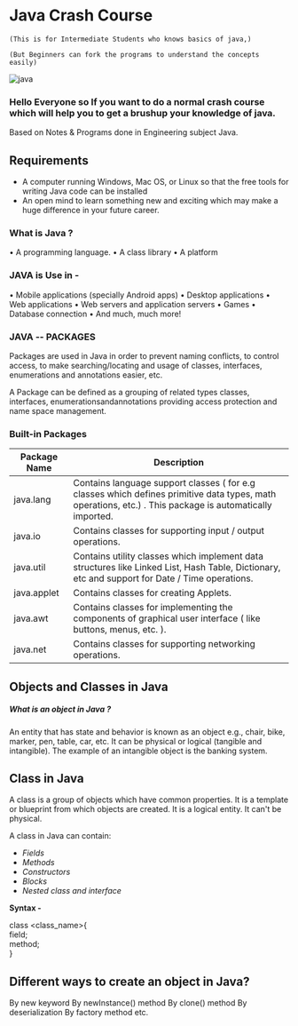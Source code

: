 # Java Crash Course
`(This is for Intermediate Students who knows basics of java,)`

`(But Beginners can fork the programs to understand the concepts easily)`

![java](https://user-images.githubusercontent.com/47782249/83146045-54f4c780-a113-11ea-8dfc-b2ea7054ba8d.png)

### Hello Everyone so If you want to do a normal crash course which will help you to get a brushup your knowledge of java.

Based on Notes & Programs done in Engineering subject Java.

##  Requirements

 * A computer running Windows, Mac OS, or Linux so that the free tools for writing Java code can be installed
 * An open mind to learn something new and exciting which may make a huge difference in your future career.

### What is Java ?

• A programming language.
• A class library
• A platform

### JAVA is Use in -

• Mobile applications (specially Android apps)
• Desktop applications
• Web applications
• Web servers and application servers
• Games
• Database connection
• And much, much more!

### JAVA -- PACKAGES

Packages are used in Java in order to prevent naming conflicts, to control access, to make
searching/locating and usage of classes, interfaces, enumerations and annotations easier, etc.

A Package can be defined as a grouping of related types classes, interfaces, enumerationsandannotations
providing access protection and name space management.

### Built-in Packages

**Package Name** | **Description**
-- | --
java.lang | Contains language support classes ( for e.g classes which defines primitive data types, math operations, etc.) . This package is automatically imported.
java.io | Contains classes for supporting input / output operations.
java.util | Contains utility classes which implement data structures like Linked List, Hash Table, Dictionary, etc and support for Date / Time operations.
java.applet | Contains classes for creating Applets.
java.awt | Contains classes for implementing the components of graphical user interface ( like buttons, menus, etc. ).
java.net | Contains classes for supporting networking operations.

## Objects and Classes in Java

##### What is an object in Java ?

An entity that has state and behavior is known as an object e.g., chair, bike, marker, pen, table, car, etc. It can be physical or logical (tangible and intangible). The example of an intangible object is the banking system.

## Class in Java

A class is a group of objects which have common properties. It is a template or blueprint from which objects are created. It is a logical entity. It can't be physical.

A class in Java can contain:

* *Fields*
* *Methods*
* *Constructors*
* *Blocks*
* *Nested class and interface*

**Syntax -**

class <class_name>{  
    field;  
    method;  
}  

## Different ways to create an object in Java?

By new keyword
By newInstance() method
By clone() method
By deserialization
By factory method etc.

